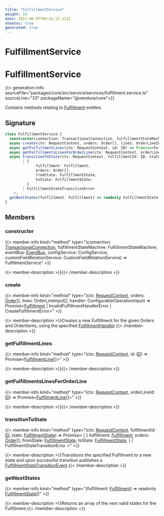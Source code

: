 ```yaml
---
title: "FulfillmentService"
weight: 10
date: 2023-06-07T09:42:23.221Z
showtoc: true
generated: true
---
```

<!-- This file was generated from the Vendure source. Do not modify. Instead, re-run the "docs:build" script -->

# FulfillmentService
<div class="symbol">


# FulfillmentService

{{< generation-info sourceFile="packages/core/src/service/services/fulfillment.service.ts" sourceLine="33" packageName="@vendure/core">}}

Contains methods relating to <a href='/typescript-api/entities/fulfillment#fulfillment'>Fulfillment</a> entities.

## Signature

```TypeScript
class FulfillmentService {
  constructor(connection: TransactionalConnection, fulfillmentStateMachine: FulfillmentStateMachine, eventBus: EventBus, configService: ConfigService, customFieldRelationService: CustomFieldRelationService)
  async create(ctx: RequestContext, orders: Order[], lines: OrderLineInput[], handler: ConfigurableOperationInput) => Promise<Fulfillment | InvalidFulfillmentHandlerError | CreateFulfillmentError>;
  async getFulfillmentLines(ctx: RequestContext, id: ID) => Promise<FulfillmentLine[]>;
  async getFulfillmentsLinesForOrderLine(ctx: RequestContext, orderLineId: ID) => Promise<FulfillmentLine[]>;
  async transitionToState(ctx: RequestContext, fulfillmentId: ID, state: FulfillmentState) => Promise<
        | {
              fulfillment: Fulfillment;
              orders: Order[];
              fromState: FulfillmentState;
              toState: FulfillmentState;
          }
        | FulfillmentStateTransitionError
    >;
  getNextStates(fulfillment: Fulfillment) => readonly FulfillmentState[];
}
```
## Members

### constructor

{{< member-info kind="method" type="(connection: <a href='/typescript-api/data-access/transactional-connection#transactionalconnection'>TransactionalConnection</a>, fulfillmentStateMachine: FulfillmentStateMachine, eventBus: <a href='/typescript-api/events/event-bus#eventbus'>EventBus</a>, configService: ConfigService, customFieldRelationService: CustomFieldRelationService) => FulfillmentService"  >}}

{{< member-description >}}{{< /member-description >}}

### create

{{< member-info kind="method" type="(ctx: <a href='/typescript-api/request/request-context#requestcontext'>RequestContext</a>, orders: <a href='/typescript-api/entities/order#order'>Order</a>[], lines: OrderLineInput[], handler: ConfigurableOperationInput) => Promise&#60;<a href='/typescript-api/entities/fulfillment#fulfillment'>Fulfillment</a> | InvalidFulfillmentHandlerError | CreateFulfillmentError&#62;"  >}}

{{< member-description >}}Creates a new Fulfillment for the given Orders and OrderItems, using the specified
<a href='/typescript-api/fulfillment/fulfillment-handler#fulfillmenthandler'>FulfillmentHandler</a>.{{< /member-description >}}

### getFulfillmentLines

{{< member-info kind="method" type="(ctx: <a href='/typescript-api/request/request-context#requestcontext'>RequestContext</a>, id: <a href='/typescript-api/common/id#id'>ID</a>) => Promise&#60;<a href='/typescript-api/entities/order-line-reference#fulfillmentline'>FulfillmentLine</a>[]&#62;"  >}}

{{< member-description >}}{{< /member-description >}}

### getFulfillmentsLinesForOrderLine

{{< member-info kind="method" type="(ctx: <a href='/typescript-api/request/request-context#requestcontext'>RequestContext</a>, orderLineId: <a href='/typescript-api/common/id#id'>ID</a>) => Promise&#60;<a href='/typescript-api/entities/order-line-reference#fulfillmentline'>FulfillmentLine</a>[]&#62;"  >}}

{{< member-description >}}{{< /member-description >}}

### transitionToState

{{< member-info kind="method" type="(ctx: <a href='/typescript-api/request/request-context#requestcontext'>RequestContext</a>, fulfillmentId: <a href='/typescript-api/common/id#id'>ID</a>, state: <a href='/typescript-api/fulfillment/fulfillment-state#fulfillmentstate'>FulfillmentState</a>) => Promise&#60;         | {               fulfillment: <a href='/typescript-api/entities/fulfillment#fulfillment'>Fulfillment</a>;               orders: <a href='/typescript-api/entities/order#order'>Order</a>[];               fromState: <a href='/typescript-api/fulfillment/fulfillment-state#fulfillmentstate'>FulfillmentState</a>;               toState: <a href='/typescript-api/fulfillment/fulfillment-state#fulfillmentstate'>FulfillmentState</a>;           }         | FulfillmentStateTransitionError     &#62;"  >}}

{{< member-description >}}Transitions the specified Fulfillment to a new state and upon successful transition
publishes a <a href='/typescript-api/events/event-types#fulfillmentstatetransitionevent'>FulfillmentStateTransitionEvent</a>.{{< /member-description >}}

### getNextStates

{{< member-info kind="method" type="(fulfillment: <a href='/typescript-api/entities/fulfillment#fulfillment'>Fulfillment</a>) => readonly <a href='/typescript-api/fulfillment/fulfillment-state#fulfillmentstate'>FulfillmentState</a>[]"  >}}

{{< member-description >}}Returns an array of the next valid states for the Fulfillment.{{< /member-description >}}


</div>
